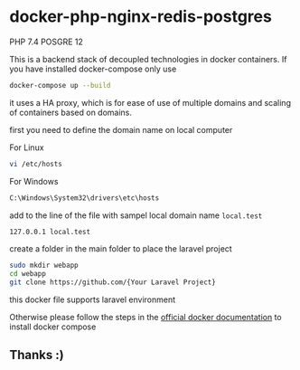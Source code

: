 # docker-php-nginx-redis-postgres

PHP 7.4
POSGRE 12

This is a backend stack of decoupled technologies in docker containers.
If you have installed docker-compose only use

```bash
docker-compose up --build
```
it uses a HA proxy, which is for ease of use of multiple domains and scaling of containers based on domains.

first you need to define the domain name on local computer

For Linux

```bash
vi /etc/hosts
```

For Windows
```bash
C:\Windows\System32\drivers\etc\hosts
```

add to the line of the file with sampel local domain name `local.test`

```bash
127.0.0.1 local.test
```

create a folder in the main folder to place the laravel project

```bash
sudo mkdir webapp
cd webapp
git clone https://github.com/{Your Laravel Project}
```

this docker file supports laravel environment

Otherwise please follow the steps in the [official docker documentation](https://docs.docker.com/install/linux/docker-ce/debian/) to install docker compose

## Thanks :)
